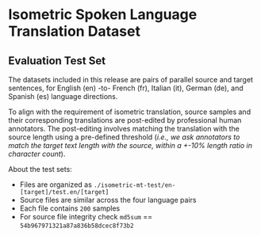 # Isometric Spoken Language Translation Dataset

## Evaluation Test Set

The datasets included in this release are pairs of parallel source and target sentences, 
for English (en) -to- French (fr), Italian (it), German (de), and Spanish (es) language directions.

To align with the requirement of isometric translation, source samples and their corresponding 
translations are post-edited by professional human annotators.  The post-editing involves matching 
the translation with the source length using a pre-defined threshold 
(_i.e., we ask annotators to match the target text length with the source, within a +-10% length ratio in character count_).

About the test sets:
- Files are organized as `./isometric-mt-test/en-[target]/test.en/[target]`
- Source files are similar across the four language pairs
- Each file contains `200` samples 
- For source file integrity check `md5sum` == `54b967971321a87a836b58dcec8f73b2`